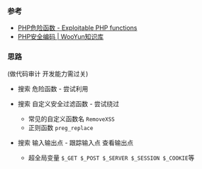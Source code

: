 ### 参考
* [PHP危险函数 - Exploitable PHP functions](https://stackoverflow.com/questions/3115559/exploitable-php-functions)
* [PHP安全编码 | WooYun知识库](http://wooyun.jozxing.cc/static/drops/tips-135.html#!)

### 思路
(做代码审计 开发能力需过关)
* 搜索 危险函数 - 尝试利用

* 搜索 自定义安全过滤函数 - 尝试绕过
  * 常见的自定义函数名 `RemoveXSS`
  * 正则函数 `preg_replace`

* 搜索 输入输出点 - 跟踪输入点 查看输出点
  * 超全局变量 `$_GET $_POST $_SERVER $_SESSION $_COOKIE`等
